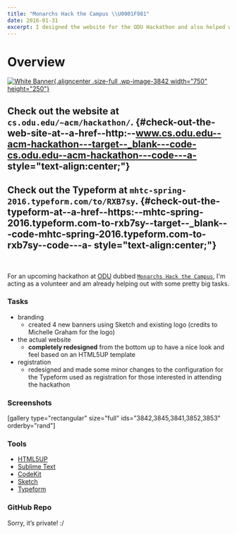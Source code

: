 ```yaml
---
title: "Monarchs Hack the Campus \\U0001F981"
date: 2016-01-31
excerpt: I designed the website for the ODU Hackathon and also helped with the branding/registration.
---
```


Overview
========

[![White
Banner](https://fvcproductions.files.wordpress.com/2016/01/white-banner.png){.aligncenter
.size-full .wp-image-3842 width="750"
height="250"}](https://fvcproductions.files.wordpress.com/2016/01/white-banner.png)

Check out the website at `cs.odu.edu/~acm/hackathon/`. {#check-out-the-web-site-at--a-href--http:--www.cs.odu.edu--acm-hackathon---target--_blank---code-cs.odu.edu--acm-hackathon---code---a- style="text-align:center;"}
------------------------------------------------------

Check out the Typeform at `mhtc-spring-2016.typeform.com/to/RXB7sy`. {#check-out-the-typeform-at--a-href--https:--mhtc-spring-2016.typeform.com-to-rxb7sy--target--_blank---code-mhtc-spring-2016.typeform.com-to-rxb7sy--code---a- style="text-align:center;"}
--------------------------------------------------------------------

 

For an upcoming hackathon at [ODU](http://odu.edu) dubbed
[`Monarchs Hack the Campus`](http://www.cs.odu.edu/~acm/hackathon/), I'm
acting as a volunteer and am already helping out with some pretty big
tasks.

### Tasks

-   branding
    -   created 4 new banners using Sketch and existing logo (credits to
        Michelle Graham for the logo)
-   the actual website
    -   **completely redesigned** from the bottom up to have a nice look
        and feel based on an HTML5UP template
-   registration
    -   redesigned and made some minor changes to the configuration for
        the Typeform used as registration for those interested in
        attending the hackathon

### Screenshots

\[gallery type="rectangular" size="full" ids="3842,3845,3841,3852,3853"
orderby="rand"\]

### Tools

-   [HTML5UP](http://html5up.net)
-   [Sublime Text](https://github.com/fvcproductions/Sublime)
-   [CodeKit](https://incident57.com/codekit/)
-   [Sketch](https://www.sketchapp.com/)
-   [Typeform](http://typeform.com)

### GitHub Repo

Sorry, it’s private! :/
